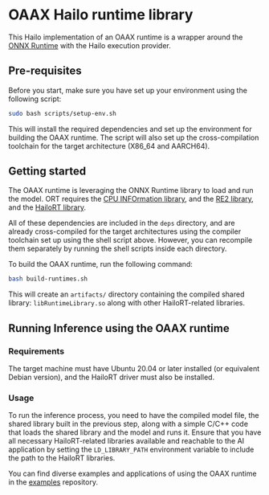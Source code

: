 # OAAX Hailo runtime library

This Hailo implementation of an OAAX runtime is a wrapper around the [ONNX Runtime](https://github.com/hailo-ai/onnxruntime) with the Hailo execution provider.

## Pre-requisites

Before you start, make sure you have set up your environment using the following script:

```bash
sudo bash scripts/setup-env.sh
```

This will install the required dependencies and set up the environment for building the OAAX runtime.
The script will also set up the cross-compilation toolchain for the target architecture (X86_64 and AARCH64).

## Getting started

The OAAX runtime is leveraging the ONNX Runtime library to load and run the model. ORT requires
the [CPU INFOrmation library](https://github.com/pytorch/cpuinfo), and the [RE2 library](https://github.com/google/re2), and the [HailoRT library](https://github.com/hailo-ai/hailort).

All of these dependencies are included in the `deps` directory, and are already cross-compiled for the target architectures using the compiler toolchain set up using the shell script above.
However, you can recompile them separately by running the shell scripts inside each directory.

To build the OAAX runtime, run the following command:

```bash
bash build-runtimes.sh
```

This will create an `artifacts/` directory containing the compiled shared library: `libRuntimeLibrary.so` along with other HailoRT-related libraries.

## Running Inference using the OAAX runtime

### Requirements

The target machine must have Ubuntu 20.04 or later installed (or equivalent Debian version), and the HailoRT driver must also be installed.

### Usage

To run the inference process, you need to have the compiled model file, the shared library built in the previous step, along with a simple C/C++ code that loads the shared library and the model and runs it. Ensure that you have all necessary HailoRT-related libraries available and reachable to the AI application by setting the `LD_LIBRARY_PATH` environment variable to include the path to the HailoRT libraries.

You can find diverse examples and applications of using the OAAX runtime in the
[examples](https://github.com/oaax-standard/examples) repository.
